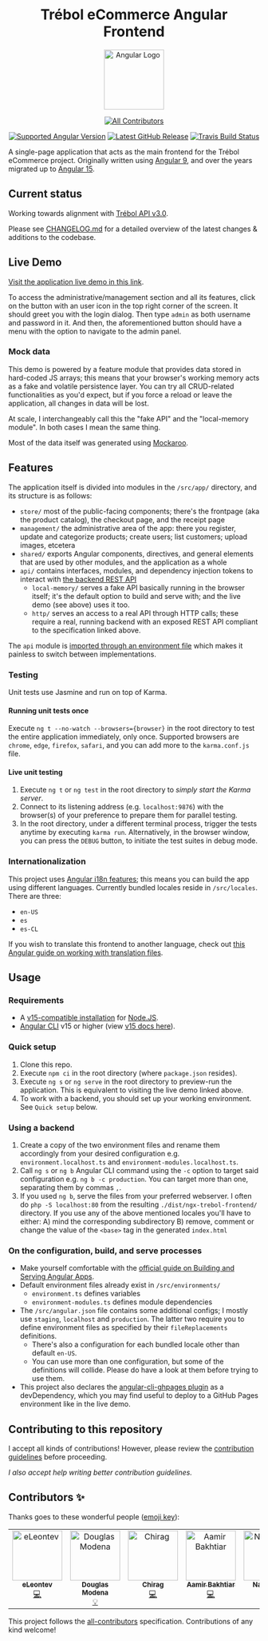 <h1 align="center">Trébol eCommerce Angular Frontend</h1>

<div align="center">

  <a href="https://angular.io">
    <img src="https://angular.io/assets/images/logos/angular/angular.svg"
    height="120" alt="Angular Logo">
  </a>

  <!-- ALL-CONTRIBUTORS-BADGE:START - Do not remove or modify this section -->
[![All Contributors](https://img.shields.io/badge/all_contributors-5-orange.svg?style=flat-square)](#contributors-)
<!-- ALL-CONTRIBUTORS-BADGE:END -->

  [![Supported Angular Version](https://img.shields.io/github/package-json/dependency-version/trebol-ecommerce/ngx-trebol-frontend/@angular/core?color=d90036)](https://github.com/trebol-ecommerce/ngx-trebol-frontend/blob/main/package.json)
  [![Latest GitHub Release](https://img.shields.io/github/v/release/trebol-ecommerce/ngx-trebol-frontend?include_prereleases)](https://github.com/trebol-ecommerce/ngx-trebol-frontend/tags)
  [![Travis Build Status](https://app.travis-ci.com/trebol-ecommerce/ngx-trebol-frontend.svg?branch=main)](https://travis-ci.com/github/trebol-ecommerce/ngx-trebol-frontend)

</div>

A single-page application that acts as the main frontend for the Trébol eCommerce project.
Originally written using [Angular 9](https://v9.angular.io/docs), and over the years migrated up to [Angular 15](https://v15.angular.io/docs).

## Current status

Working towards alignment with [Trébol API v3.0](https://github.com/trebol-ecommerce/api/blob/v3.0.0/src/trebol-api.json).

Please see [CHANGELOG.md](CHANGELOG.md) for a detailed overview of the latest changes & additions to the codebase.

## Live Demo

[Visit the application live demo in this link](https://trebol-ecommerce.github.io/ngx-trebol-frontend/).

To access the administrative/management section and all its features, click on the button with an user icon in the top right corner of the screen. It should greet you with the login dialog. Then type `admin` as both username and password in it. And then, the aforementioned button should have a menu with the option to navigate to the admin panel.

### Mock data

This demo is powered by a feature module that provides data stored in hard-coded JS arrays; this means that your browser's working memory acts as a fake and volatile persistence layer. You can try all CRUD-related functionalities as you'd expect, but if you force a reload or leave the application, all changes in data will be lost.

At scale, I interchangeably call this the "fake API" and the "local-memory module". In both cases I mean the same thing.

Most of the data itself was generated using [Mockaroo](https://mockaroo.com/).

## Features

The application itself is divided into modules in the `/src/app/` directory, and its structure is as follows:

- `store/` most of the public-facing components; there's the frontpage (aka the product catalog), the checkout page, and the receipt page
- `management/` the administrative area of the app: there you register, update and categorize products; create users; list customers; upload images, etcetera
- `shared/` exports Angular components, directives, and general elements that are used by other modules, and the application as a whole
- `api/` contains interfaces, modules, and dependency injection tokens to interact with [the backend REST API](https://github.com/trebol-ecommerce/api)
  - `local-memory/` serves a fake API basically running in the browser itself; it's the default option to build and serve with; and the live demo (see above) uses it too.
  - `http/` serves an access to a real API through HTTP calls; these require a real, running backend with an exposed REST API compliant to the specification linked above.

The `api` module is [imported through an environment file](#configure-the-build--serve-process) which makes it painless to switch between implementations.

### Testing

Unit tests use Jasmine and run on top of Karma.

#### Running unit tests once

Execute `ng t --no-watch --browsers={browser}` in the root directory to test the entire application immediately, only once.
Supported browsers are `chrome`, `edge`, `firefox`, `safari`, and you can add more to the `karma.conf.js` file.

#### Live unit testing

1. Execute `ng t` or `ng test` in the root directory to _simply start the Karma server_.
2. Connect to its listening address (e.g. `localhost:9876`) with the browser(s) of your preference to prepare them for parallel testing.
3. In the root directory, under a different terminal process, trigger the tests anytime by executing `karma run`. Alternatively, in the browser window, you can press the `DEBUG` button, to initiate the test suites in debug mode.

### Internationalization

This project uses [Angular i18n features](https://angular.io/guide/i18n-overview); this means you can build the app using different languages. Currently bundled locales reside in `/src/locales`. There are three:

- `en-US`
- `es`
- `es-CL`

If you wish to translate this frontend to another language, check out [this Angular guide on working with translation files](https://angular.io/guide/i18n-common-translation-files).

## Usage

### Requirements

- A [v15-compatible installation](https://github.com/angular/angular-cli/releases/tag/15.0.0) for [Node.JS](https://nodejs.org/).
- [Angular CLI](https://cli.angular.io/) v15 or higher (view [v15 docs here](https://v15.angular.io/cli)).

### Quick setup

1. Clone this repo.
2. Execute `npm ci` in the root directory (where `package.json` resides).
3. Execute `ng s` or `ng serve` in the root directory to preview-run the application. This is equivalent to visiting the live demo linked above.
4. To work with a backend, you should set up your working environment. See `Quick setup` below.

### Using a backend

1. Create a copy of the two environment files and rename them accordingly from your desired configuration e.g. `environment.localhost.ts` and `environment-modules.localhost.ts`.
2. Call `ng s` or `ng b` Angular CLI command using the `-c` option to target said configuration e.g. `ng b -c production`. You can target more than one, separating them by commas `,`.
3. If you used `ng b`, serve the files from your preferred webserver. I often do `php -S localhost:80` from the resulting `./dist/ngx-trebol-frontend/` directory. If you use any of the above mentioned locales you'll have to either:
  A) mind the corresponding subdirectory
  B) remove, comment or change the value of the `<base>` tag in the generated `index.html`

### On the configuration, build, and serve processes

- Make yourself comfortable with the [official guide on Building and Serving Angular Apps](https://v15.angular.io/guide/build).
- Default environment files already exist in `/src/environments/`
  - `environment.ts` defines variables
  - `environment-modules.ts` defines module dependencies
- The `/src/angular.json` file contains some additional configs; I mostly use `staging`, `localhost` and `production`. The latter two require you to define environment files as specified by their `fileReplacements` definitions.
  - There's also a configuration for each bundled locale other than default `en-US`.
  - You can use more than one configuration, but some of the definitions will collide. Please do have a look at them before trying to use them.
- This project also declares the [angular-cli-ghpages plugin](https://github.com/angular-schule/angular-cli-ghpages#options) as a devDependency, which you may find useful to deploy to a GitHub Pages environment like in the live demo.

## Contributing to this repository

I accept all kinds of contributions! However, please review the [contribution guidelines](https://github.com/trebol-ecommerce/ngx-trebol-frontend/blob/main/CONTRIBUTING.md) before proceeding.

*I also accept help writing better contribution guidelines.*

## Contributors ✨

Thanks goes to these wonderful people ([emoji key](https://allcontributors.org/docs/en/emoji-key)):

<!-- ALL-CONTRIBUTORS-LIST:START - Do not remove or modify this section -->
<!-- prettier-ignore-start -->
<!-- markdownlint-disable -->
<table>
  <tbody>
    <tr>
      <td align="center" valign="top" width="14.28%"><a href="https://github.com/eLeontev"><img src="https://avatars1.githubusercontent.com/u/15786916?v=4?s=100" width="100px;" alt="eLeontev"/><br /><sub><b>eLeontev</b></sub></a><br /><a href="https://github.com/trebol-ecommerce/ngx-trebol-frontend/commits?author=eLeontev" title="Code">💻</a></td>
      <td align="center" valign="top" width="14.28%"><a href="https://github.com/dmodena"><img src="https://avatars3.githubusercontent.com/u/11446011?v=4?s=100" width="100px;" alt="Douglas Modena"/><br /><sub><b>Douglas Modena</b></sub></a><br /><a href="#example-dmodena" title="Examples">💡</a></td>
      <td align="center" valign="top" width="14.28%"><a href="https://github.com/Fictionistique"><img src="https://avatars.githubusercontent.com/u/40859110?v=4?s=100" width="100px;" alt="Chirag"/><br /><sub><b>Chirag</b></sub></a><br /><a href="https://github.com/trebol-ecommerce/ngx-trebol-frontend/commits?author=Fictionistique" title="Code">💻</a></td>
      <td align="center" valign="top" width="14.28%"><a href="https://github.com/M-AamirBakhtiar"><img src="https://avatars.githubusercontent.com/u/56411169?v=4?s=100" width="100px;" alt="Aamir Bakhtiar"/><br /><sub><b>Aamir Bakhtiar</b></sub></a><br /><a href="https://github.com/trebol-ecommerce/ngx-trebol-frontend/commits?author=M-AamirBakhtiar" title="Code">💻</a></td>
      <td align="center" valign="top" width="14.28%"><a href="https://www.nazislam.com"><img src="https://avatars.githubusercontent.com/u/18671102?v=4?s=100" width="100px;" alt="Naz Islam"/><br /><sub><b>Naz Islam</b></sub></a><br /><a href="https://github.com/trebol-ecommerce/ngx-trebol-frontend/commits?author=nazislam" title="Code">💻</a></td>
    </tr>
  </tbody>
</table>

<!-- markdownlint-restore -->
<!-- prettier-ignore-end -->

<!-- ALL-CONTRIBUTORS-LIST:END -->

This project follows the [all-contributors](https://github.com/all-contributors/all-contributors) specification. Contributions of any kind welcome!
